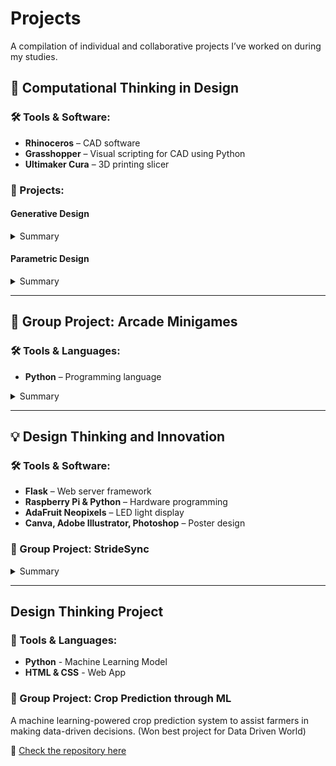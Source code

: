 # Projects  
A compilation of individual and collaborative projects I’ve worked on during my studies.

## **📐 Computational Thinking in Design**

### 🛠️ Tools & Software:
- **Rhinoceros** – CAD software  
- **Grasshopper** – Visual scripting for CAD using Python  
- **Ultimaker Cura** – 3D printing slicer  

### 📝 Projects:

#### **Generative Design**
<details>
  <summary>Summary</summary>
  <br>
  A project combining geometric shapes and extrusions, controlled by various input variables to modify length and shape.  
  
  - **Color Mapping**: The colors were determined based on the extrusion angles, ranging from 0 to 360 degrees.  
  - **Animation**: Using sine and cosine functions plotted against time, I generated an oscillating motion within Rhinoceros, creating a dynamic and flowing animation.

   <img src="https://dl.dropboxusercontent.com/scl/fi/d82qvlf3fipkbgfyvx3bl/Variation-with-animation-2.gif?rlkey=xty63hcx2k0abrshmvmj5ihlv&st=ny09ty26" width="400">
   <img src="https://dl.dropboxusercontent.com/scl/fi/wzahng3plok5s5lroxr77/3D-printed-of-the-design.jpg?rlkey=cmlykcqeghghxk40c25zuqtr5&st=lwdix7aa" width ="400">


  </blockquote>
</details>



#### **Parametric Design**
<details>
  <summary>Summary</summary>
  <br>
  A Fibonacci sequence-inspired design that integrates mathematical principles with artistic aesthetics.  

  - **Fibonacci Sequence**: The increasing square sizes and spirals mirror the Fibonacci sequence's proportions.  
  - **Sine Function**: Rippling effects were achieved using sine functions, simulating the expanding, concentric nature of a ripple, visually echoing the sequence.
    
    <img src="https://dl.dropboxusercontent.com/scl/fi/00zck2qamlq9wvsyfduw8/Animation-using-grasshopper.gif?rlkey=fzbyuc17t5ujiqyuzd40gb0ee&st=8ksvdlk5" width="400">


</details>

---

## **👥 Group Project: Arcade Minigames**

### 🛠️ Tools & Languages:
- **Python** – Programming language  

<details>
  <summary>Summary</summary>
  <br>
  This project was developed collaboratively with my classmates as part of a group assignment. We created a collection of six text-based minigames, accessible through a main menu (no GUI). Each game showcases different programming challenges, combining fun gameplay with coding principles.

 <video width="600">
  https://dl.dropboxusercontent.com/scl/fi/j0rov4gt7894fb48irugc/Arcade-Minigames-Python-Project-Introduction-Video.mp4?rlkey=3vjh6hknxe68w596jhf46u1sf&st=0nrv5hs6
</video>



</details>

---

## **💡 Design Thinking and Innovation**

### 🛠️ Tools & Software:
- **Flask** – Web server framework  
- **Raspberry Pi & Python** – Hardware programming  
- **AdaFruit Neopixels** – LED light display  
- **Canva, Adobe Illustrator, Photoshop** – Poster design  

### 👥 Group Project: **StrideSync**
<details>
  <summary>Summary</summary>
  <br>
  
  __StrideSync__ is a wearable device designed to help paired runners maintain the same pace, even when physically apart. It was developed collaboratively with my classmates.  

  - **Functionality**: Two users wear visors that compare their running speeds using GPS data. The visors communicate via a web server hosted on Raspberry Pi devices, displaying dynamic lights to signal whether the users should speed up or slow down. This keeps the runners synchronized without needing to stay close to each other.  
  - **Design Process**: We integrated software, hardware, and design tools to create both the functionality and the accompanying poster for the project.

  <img src="https://dl.dropboxusercontent.com/scl/fi/n5ltrgp63v1hwxjfgo4y0/dti.jpg?rlkey=wtsmp915oe4vrg1xjkafaesxo&st=6trvleyo" width="400">
  <img src="https://dl.dropboxusercontent.com/scl/fi/pde97y5jovx35yvn07ev1/dti1.jpg?rlkey=4j1y59h5nkeluf5rruquzjdfd&st=ltepg7np" width="400">
    
<video width="600">
  https://dl.dropboxusercontent.com/scl/fi/lalh938as9zp33q1t6zic/StrideSync-V3.mp4?rlkey=i9ltgu3khf5knkfz54y7parjt&st=i2p1dif3
</video>

</details>

---

## **Design Thinking Project**  

### 🚀 Tools & Languages:  
- **Python** - Machine Learning Model  
- **HTML & CSS** - Web App  

### 📌 Group Project: **Crop Prediction through ML**  
A machine learning-powered crop prediction system to assist farmers in making data-driven decisions. 
(Won best project for Data Driven World) 

🔗 [Check the repository here](https://github.com/Eddyswj/DTP)  
